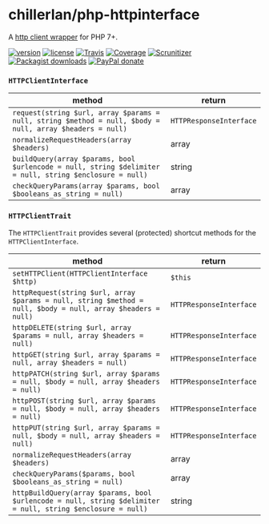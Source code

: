 # chillerlan/php-httpinterface

A [http client wrapper](https://github.com/chillerlan/php-oauth/tree/afeb3efa7fb31710c7fd3d2909772e6177c8196a/src/HTTP) for PHP 7+.

[![version][packagist-badge]][packagist]
[![license][license-badge]][license]
[![Travis][travis-badge]][travis]
[![Coverage][coverage-badge]][coverage]
[![Scrunitizer][scrutinizer-badge]][scrutinizer]
[![Packagist downloads][downloads-badge]][downloads]
[![PayPal donate][donate-badge]][donate]

[packagist-badge]: https://img.shields.io/packagist/v/chillerlan/php-httpinterface.svg?style=flat-square
[packagist]: https://packagist.org/packages/chillerlan/php-httpinterface
[license-badge]: https://img.shields.io/github/license/chillerlan/php-httpinterface.svg?style=flat-square
[license]: https://github.com/chillerlan/php-httpinterface/blob/master/LICENSE
[travis-badge]: https://img.shields.io/travis/chillerlan/php-httpinterface.svg?style=flat-square
[travis]: https://travis-ci.org/chillerlan/php-httpinterface
[coverage-badge]: https://img.shields.io/codecov/c/github/chillerlan/php-httpinterface.svg?style=flat-square
[coverage]: https://codecov.io/github/chillerlan/php-httpinterface
[scrutinizer-badge]: https://img.shields.io/scrutinizer/g/chillerlan/php-httpinterface.svg?style=flat-square
[scrutinizer]: https://scrutinizer-ci.com/g/chillerlan/php-httpinterface
[downloads-badge]: https://img.shields.io/packagist/dt/chillerlan/php-httpinterface.svg?style=flat-square
[downloads]: https://packagist.org/packages/chillerlan/php-httpinterface/stats
[donate-badge]: https://img.shields.io/badge/donate-paypal-ff33aa.svg?style=flat-square
[donate]: https://www.paypal.com/cgi-bin/webscr?cmd=_s-xclick&hosted_button_id=WLYUNAT9ZTJZ4

### `HTTPClientInterface`
method | return 
------ | ------ 
`request(string $url, array $params = null, string $method = null, $body = null, array $headers = null)` | `HTTPResponseInterface` 
`normalizeRequestHeaders(array $headers)` | array
`buildQuery(array $params, bool $urlencode = null, string $delimiter = null, string $enclosure = null)` | string
`checkQueryParams(array $params, bool $booleans_as_string = null)` | array

### `HTTPClientTrait`
The `HTTPClientTrait` provides several (protected) shortcut methods for the `HTTPClientInterface`.

method | return 
------ | ------ 
`setHTTPClient(HTTPClientInterface $http)` | `$this`
`httpRequest(string $url, array $params = null, string $method = null, $body = null, array $headers = null)` | `HTTPResponseInterface`
`httpDELETE(string $url, array $params = null, array $headers = null)` | `HTTPResponseInterface`
`httpGET(string $url, array $params = null, array $headers = null)` | `HTTPResponseInterface`
`httpPATCH(string $url, array $params = null, $body = null, array $headers = null)` | `HTTPResponseInterface`
`httpPOST(string $url, array $params = null, $body = null, array $headers = null)` | `HTTPResponseInterface`
`httpPUT(string $url, array $params = null, $body = null, array $headers = null)` | `HTTPResponseInterface`
`normalizeRequestHeaders(array $headers)` | array
`checkQueryParams($params, bool $booleans_as_string = null)` | array
`httpBuildQuery(array $params, bool $urlencode = null, string $delimiter = null, string $enclosure = null)` | string
